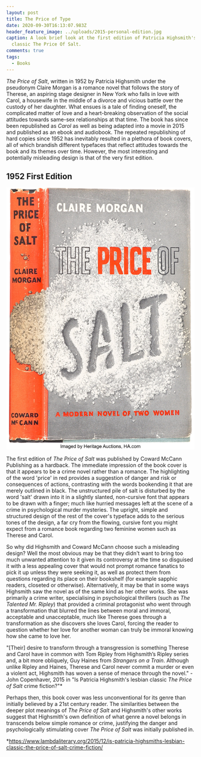 ```yaml
---
layout: post
title: The Price of Type
date: 2020-09-30T16:13:07.983Z
header_feature_image: ../uploads/2015-personal-edition.jpg
caption: A look brief look at the first edition of Patricia Highsmith's lesbian
  classic The Price Of Salt.
comments: true
tags:
  - Books
---
```

*The Price of Salt*, written in 1952 by Patricia Highsmith under the pseudonym Claire Morgan is a romance novel that follows the story of Therese, an aspiring stage designer in New York who falls in love with Carol, a housewife in the middle of a divorce and vicious battle over the custody of her daughter. What ensues is a tale of finding oneself, the complicated matter of love and a heart-breaking observation of the social attitudes towards same-sex relationships at that time. The book has since been republished as *Carol* as well as being adapted into a movie in 2015 and published as an ebook and audiobook. The repeated republishing of hard copies since 1952 has inevitably resulted in a plethora of book covers, all of which brandish different typefaces that reflect attitudes towards the book and its themes over time. However, the most interesting and potentially misleading design is that of the very first edition.

## 1952 First Edition

![](../uploads/1952-edition.jpg "1952 Edition")

The first edition of *The Price of Salt* was published by Coward McCann Publishing as a hardback. The immediate impression of the book cover is that it appears to be a crime novel rather than a romance. The highlighting of the word 'price' in red provides a suggestion of danger and risk or consequences of actions, contrasting with the words bookending it that are merely outlined in black. The unstructured pile of salt is disturbed by the word 'salt' drawn into it in a slightly slanted, non-cursive font that appears to be drawn with a finger; much like hurried messages left at the scene of a crime in psychological murder mysteries. The upright, simple and structured design of the rest of the cover's typeface adds to the serious tones of the design, a far cry from the flowing, cursive font you might expect from a romance book regarding two feminine women such as Therese and Carol.

So why did Highsmith and Coward McCann choose such a misleading design? Well the most obvious may be that they didn't want to bring too much unwanted attention to it given its controversy at the time so disguised it with a less appealing cover that would not prompt romance fanatics to pick it up unless they were seeking it, as well as protect them from questions regarding its place on their bookshelf (for example sapphic readers, closeted or otherwise). Alternatively, it may be that in some ways Highsmith saw the novel as of the same kind as her other works. She was primarily a crime writer, specialising in psychological thrillers (such as *The Talented Mr. Ripley*) that provided a criminal protagonist who went through a transformation that blurred the lines between moral and immoral, acceptable and unacceptable, much like Therese goes through a transformation as she discovers she loves Carol, forcing the reader to question whether her love for another woman can truly be immoral knowing how she came to love her.

"\[Their] desire to transform through a transgression is something Therese and Carol have in common with Tom Ripley from Highsmith’s Ripley series and, a bit more obliquely, Guy Haines from *Strangers on a Train*. Although unlike Ripley and Haines, Therese and Carol never commit a murder or even a violent act, Highsmith has woven a sense of menace through the novel." - John Copenhaver, 2015 in "Is Patricia Highsmith's lesbian classic *The Price of Salt* crime fiction?"*

Perhaps then, this book cover was less unconventional for its genre than initially believed by a 21st century reader. The similarities between the deeper plot meanings of *The Price of Salt* and Highsmith's other works suggest that Highsmith's own definition of what genre a novel belongs in transcends below simple romance or crime, justifying the danger and psychologically stimulating cover *The Price of Salt* was initially published in.

\*<https://www.lambdaliterary.org/2015/12/is-patricia-highsmiths-lesbian-classic-the-price-of-salt-crime-fiction/>
